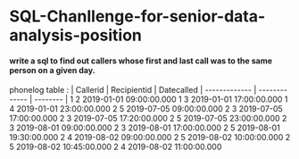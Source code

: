 # SQL-Chanllenge-for-senior-data-analysis-position
#### write a sql to find out callers whose first and last call was to the same person on a given day.


phonelog table :
| Callerid      | Recipientid   | Datecalled
| ------------- | ------------- | -------- |
1	2	2019-01-01 09:00:00.000
1	3	2019-01-01 17:00:00.000
1	4	2019-01-01 23:00:00.000
2	5	2019-07-05 09:00:00.000
2	3	2019-07-05 17:00:00.000
2	3	2019-07-05 17:20:00.000
2	5	2019-07-05 23:00:00.000
2	3	2019-08-01 09:00:00.000
2	3	2019-08-01 17:00:00.000
2	5	2019-08-01 19:30:00.000
2	4	2019-08-02 09:00:00.000
2	5	2019-08-02 10:00:00.000
2	5	2019-08-02 10:45:00.000
2	4	2019-08-02 11:00:00.000
